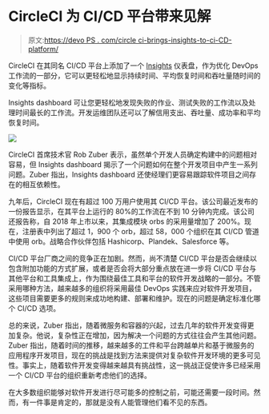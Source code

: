 # CircleCI 为 CI/CD 平台带来见解

> 原文:[https://devo PS . com/circle ci-brings-insights-to-ci-CD-platform/](https://devops.com/circleci-brings-insights-to-ci-cd-platform/)

CircleCI 在其同名 CI/CD 平台上添加了一个 [Insights](https://circleci.com/blog/monitor-and-optimize-your-ci-cd-pipeline-with-insights-from-circleci/) 仪表盘，作为优化 DevOps 工作流的一部分，它可以更轻松地显示持续时间、平均恢复时间和吞吐量随时间的变化等指标。

Insights dashboard 可让您更轻松地发现失败的作业、测试失败的工作流以及处理时间最长的工作流。开发运维团队还可以了解信用支出、吞吐量、成功率和平均恢复时间。

![](../Images/12fac3b279c86a026564c86de3d90087.png)

CircleCI 首席技术官 Rob Zuber 表示，虽然单个开发人员确定构建中的问题相对容易，但 Insights dashboard 揭示了一个问题如何在整个开发项目中产生一系列问题。Zuber 指出，Insights dashboard 还使经理们更容易跟踪软件项目之间存在的相互依赖性。

九年后，CircleCI 现在有超过 100 万用户使用其 CI/CD 平台。该公司最近发布的一份报告显示，在其平台上运行的 80%的工作流在不到 10 分钟内完成。该公司还报告称，自 2018 年上市以来，其集成模块 orbs 的采用量增加了 200%。现在，注册表中列出了超过 1，900 个 orb，超过 58，000 个组织在其 CI/CD 管道中使用 orb。战略合作伙伴包括 Hashicorp、Plandek、Salesforce 等。

CI/CD 平台厂商之间的竞争正在加剧。然而，尚不清楚 CI/CD 平台是否会继续以包含附加功能的方式扩展，或者是否会将大部分重点放在进一步将 CI/CD 平台与其他平台和工具集成上，作为围绕最佳工具和平台的软件开发战略的一部分。不管采用哪种方法，越来越多的组织将采用最佳 DevOps 实践来应对软件开发项目，这些项目需要更多的规则来成功地构建、部署和维护。现在的问题是确定标准化哪个 CI/CD 选项。

总的来说，Zuber 指出，随着微服务和容器的兴起，过去几年的软件开发变得更加复杂。他说，复杂性正在增加，因为解决一个问题的方式往往会产生其他问题。Zuber 指出，随着时间的推移，越来越多的工件和平台跨越单片和基于微服务的应用程序开发项目，现在的挑战是找到方法来提供对复杂软件开发环境的更多可见性。事实上，随着软件开发变得越来越具有挑战性，这一挑战正促使许多已经采用一个 CI/CD 平台的组织重新考虑他们的选择。

在大多数组织能够对软件开发进行尽可能多的控制之前，可能还需要一段时间。然而，有一件事是肯定的，那就是没有人能管理他们看不见的东西。